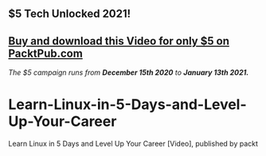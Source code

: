## $5 Tech Unlocked 2021!
[Buy and download this Video for only $5 on PacktPub.com](https://www.packtpub.com/product/learn-linux-in-5-days-and-level-up-your-career-video/9781789802610)
-----
*The $5 campaign         runs from __December 15th 2020__ to __January 13th 2021.__*

# Learn-Linux-in-5-Days-and-Level-Up-Your-Career
Learn Linux in 5 Days and Level Up Your Career [Video], published by packt
